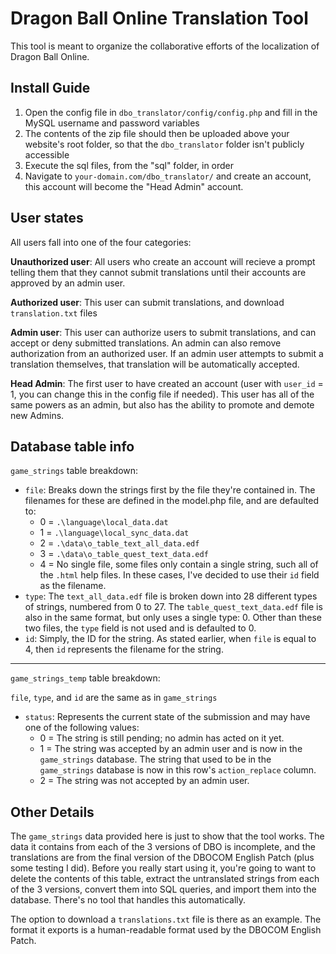 # Dragon Ball Online Translation Tool

This tool is meant to organize the collaborative efforts of the localization of Dragon Ball Online.

## Install Guide

1. Open the config file in `dbo_translator/config/config.php` and fill in the MySQL username and password variables
2. The contents of the zip file should then be uploaded above your website's root folder, so that the `dbo_translator` folder isn't publicly accessible
3. Execute the sql files, from the "sql" folder, in order
4. Navigate to `your-domain.com/dbo_translator/` and create an account, this account will become the "Head Admin" account.

## User states

All users fall into one of the four categories:

**Unauthorized user**: All users who create an account will recieve a prompt telling them that they cannot submit translations until their accounts are approved by an admin user.

**Authorized user**: This user can submit translations, and download `translation.txt` files

**Admin user**: This user can authorize users to submit translations, and can accept or deny submitted translations.  An admin can also remove authorization from an authorized user.  If an admin user attempts to submit a translation themselves, that translation will be automatically accepted.

**Head Admin**: The first user to have created an account (user with `user_id` = 1, you can change this in the config file if needed).  This user has all of the same powers as an admin, but also has the ability to promote and demote new Admins.

## Database table info

`game_strings` table breakdown:

* `file`: Breaks down the strings first by the file they're contained in.  The filenames for these are defined in the model.php file, and are defaulted to:
  * 0 = `.\language\local_data.dat`
  * 1 = `.\language\local_sync_data.dat`
  * 2 = `.\data\o_table_text_all_data.edf`
  * 3 = `.\data\o_table_quest_text_data.edf`
  * 4 = No single file, some files only contain a single string, such all of the `.html` help files.  In these cases, I've decided to use their `id` field as the filename.
* `type`: The `text_all_data.edf` file is broken down into 28 different types of strings, numbered from 0 to 27.  The `table_quest_text_data.edf` file is also in the same format, but only uses a single type: 0.  Other than these two files, the `type` field is not used and is defaulted to 0.
* `id`: Simply, the ID for the string.  As stated earlier, when `file` is equal to 4, then `id` represents the filename for the string.

---

`game_strings_temp` table breakdown:

`file`, `type`, and `id` are the same as in `game_strings`

* `status`: Represents the current state of the submission and may have one of the following values:
  * 0 = The string is still pending; no admin has acted on it yet.
  * 1 = The string was accepted by an admin user and is now in the `game_strings` database.  The string that used to be in the `game_strings` database is now in this row's `action_replace` column.
  * 2 = The string was not accepted by an admin user.

## Other Details

The `game_strings` data provided here is just to show that the tool works.  The data it contains from each of the 3 versions of DBO is incomplete, and the translations are from the final version of the DBOCOM English Patch (plus some testing I did). Before you really start using it, you're going to want to delete the contents of this table, extract the untranslated strings from each of the 3 versions, convert them into SQL queries, and import them into the database.  There's no tool that handles this automatically.

The option to download a `translations.txt` file is there as an example.  The format it exports is a human-readable format used by the DBOCOM English Patch.
